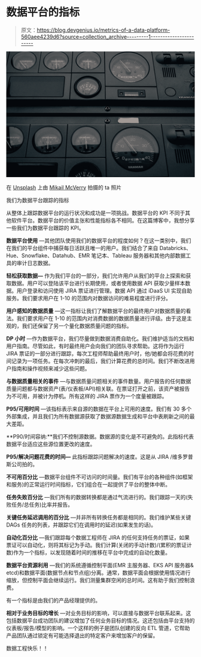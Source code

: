 # 数据平台的指标

> 原文：<https://blog.devgenius.io/metrics-of-a-data-platform-560aee4239d6?source=collection_archive---------1----------------------->

![](img/05ca3976211968fcce05066b347aa0c3.png)

在 [Unsplash](https://unsplash.com/s/photos/metric?utm_source=unsplash&utm_medium=referral&utm_content=creditCopyText) 上由 [Mikail McVerry](https://unsplash.com/@mcverry?utm_source=unsplash&utm_medium=referral&utm_content=creditCopyText) 拍摄的 ta 照片

我们为数据平台跟踪的指标

从整体上跟踪数据平台的运行状况和成功是一项挑战。数据平台的 KPI 不同于其他软件平台。数据平台的价值主张和性能指标各不相同。在这篇博客中，我想分享一些我们为数据平台跟踪的 KPI。

**数据平台使用** —其他团队使用我们的数据平台的程度如何？在这一类别中，我们在我们的平台组件中捕获每日活跃且唯一的用户。我们结合了来自 Databricks、Hue、Snowflake、Datahub、EMR 笔记本、Tableau 服务器和其他内部数据工具的审计日志数据。

**轻松获取数据—** 作为我们平台的一部分，我们允许用户从我们的平台上探索和获取数据。用户可以登陆该平台进行长期使用，或者使用数据 API 获取少量样本数据。用户登录和访问使用 JIRA 票证进行管理。数据 API 通过 iDaaS UI 实现自助服务。我们要求用户在 1-10 的范围内对数据访问的难易程度进行评分。

**用户感知的数据质量** —这一指标让我们了解数据平台的最终用户对数据质量的看法。我们要求用户在 1-10 的范围内对消费数据的数据质量进行评级。由于这是主观的，我们还保留了另一个量化数据质量问题的指标。

**DP 小时** —作为数据平台，我们尽量做到数据消费自助化。我们维护适当的文档和用户指南。尽管如此，有时最终用户会向我们的团队寻求帮助。这将作为运行 JIRA 票证的一部分进行跟踪，每次工程师帮助最终用户时，他/她都会将花费的时间记录为一项任务。在每次冲刺的最后，我们计算花费的总时间。我们不断改进用户指南和操作视频来减少这些问题。

**与数据质量相关的事件** —与数据质量问题相关的事件数量。用户报告的任何数据质量问题都与数据资产(表/仪表板/API)相关联。在票证打开之前，该资产被报告为不可用，并被计为停机。所有这样的 JIRA 票作为一个度量被跟踪。

**P95/可用时间** —该指标表示来自源的数据在平台上可用的速度。我们有 30 多个外部集成，并且我们为所有数据源获取了数据源数据生成和平台中表刷新之间的最大差距。

**P90/时间容纳:**我们不控制源数据。数据源的变化是不可避免的。此指标代表数据平台适应这些源位置更改的速度。

**P95/解决问题花费的时间—** 此指标跟踪问题解决的速度。这是从 JIRA /维多罗普斯公司拍的。

**不可用百分比** —数据平台组件不可访问的时间量。我们有平台的各种组件(如框架和服务)的正常运行时间指标，它们组合在一起提供了平台的整体中断。

**任务失败百分比** —我们所有的数据转换都是通过气流进行的。我们跟踪一天的(失败任务/总任务)比率并报告。

**关键任务延迟调用的百分比** —并非所有转换任务都是相同的。我们维护某些关键 DAGs 任务的列表，并跟踪它们在调用时的延迟(如果发生的话)。

**自动化百分比** —我们跟踪每个数据工程师在 JIRA 的任何支持任务的票证，如果票证可以自动化，则将其标记为手动。我们计算(关闭的手动计数)/(累积的票证计数)作为一个指标，以发现随着时间的推移在平台中完成的自动化数量。

**数据平台资源利用** —我们的系统遵循控制平面(EMR 主服务器、EKS API 服务器& etcd)和数据平面(数据节点和节点组)分离。通常，数据平面会根据使用情况进行缩放，但控制平面会继续运行。我们测量集群空闲的总时间。这有助于我们控制浪费。

有一个指标是由我们的产品经理提供的。

**相对于业务目标的增长** —对业务目标的影响，可以直接与数据平台联系起来。这包括数据平台成功团队的建议增加了任何业务目标的情况。这还包括由平台支持的仪表板/报告/模型的影响。一个这样的例子是团队创建的反向 ETL 管道，它帮助产品团队通过锁定有可能选择退出的特定客户来增加客户的保留。

数据工程快乐！！